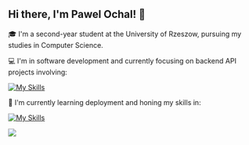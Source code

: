 ## Hi there, I'm Pawel Ochal! 👋

🎓 I'm a second-year student at the University of Rzeszow, pursuing my studies in Computer Science.

💻 I'm in software development and currently focusing on backend API projects involving:

[![My Skills](https://skillicons.dev/icons?i=python,django,postgresql,redis,git,github,vscode,react)](https://skillicons.dev)

🚀 I'm currently learning deployment and honing my skills in:

[![My Skills](https://skillicons.dev/icons?i=docker,githubactions,react)](https://skillicons.dev)

![](https://komarev.com/ghpvc/?username=your-github-opawel262)

